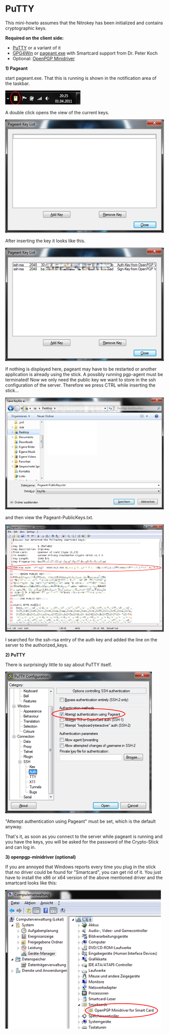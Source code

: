 # PuTTY

This mini-howto assumes that the Nitrokey has been initialized and contains cryptographic keys.

**Required on the client side:**

- [PuTTY](http://www.chiark.greenend.org.uk/~sgtatham/putty/download.html) or a variant of it
- [GPG4Win](https://gpg4win.org/) or [pageant.exe](http://smartcard-auth.de/download-de.html) with Smartcard support from Dr. Peter Koch
- Optional: [OpenPGP Minidriver](http://wald.intevation.org/frs/?group_id=49&release_id=353)

**1) Pageant**

start pageant.exe. That this is running is shown in the notification area of the taskbar.

![img1](./images/putty/1.png)

A double click opens the view of the current keys.

![img2](./images/putty/2.png)

After inserting the key it looks like this.

![img3](./images/putty/3.png)

If nothing is displayed here, pageant may have to be restarted or another application is already using the stick. A possibly running pgp-agent must be terminated! Now we only need the public key we want to store in the ssh configuration of the server. Therefore we press CTRL while inserting the stick...

![img4](./images/putty/4.png)

and then view the Pageant-PublicKeys.txt.

![img5](./images/putty/5.png)

I searched for the ssh-rsa entry of the auth key and added the line on the server to the authorized_keys.

**2) PuTTY**

There is surprisingly little to say about PuTTY itself.

![img6](./images/putty/6.png)

"Attempt authentication using Pageant" must be set, which is the default anyway.

That's it, as soon as you connect to the server while pageant is running and you have the keys, you will be asked for the password of the Crypto-Stick and can log in.

**3) openpgp-minidriver (optional)**

If you are annoyed that Windows reports every time you plug in the stick that no driver could be found for "Smartcard", you can get rid of it. You just have to install the x86 or x64 version of the above mentioned driver and the smartcard looks like this:

![img7](./images/putty/7.png)